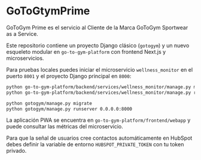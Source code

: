 # GoToGtymPrime
GoToGym Prime es el servicio al Cliente de la Marca GoToGym Sportwear as a Service.

Este repositorio contiene un proyecto Django clásico (`gotogym`) y un nuevo
esqueleto modular en `go-to-gym-platform` con frontend Next.js y microservicios.

Para pruebas locales puedes iniciar el microservicio `wellness_monitor` en el
puerto `8001` y el proyecto Django principal en `8000`:

```bash
python go-to-gym-platform/backend/services/wellness_monitor/manage.py migrate
python go-to-gym-platform/backend/services/wellness_monitor/manage.py runserver 0.0.0.0:8001

python gotogym/manage.py migrate
python gotogym/manage.py runserver 0.0.0.0:8000
```

La aplicación PWA se encuentra en `go-to-gym-platform/frontend/webapp` y puede
consultar las métricas del microservicio.

Para que la señal de usuarios cree contactos automáticamente en HubSpot debes
definir la variable de entorno `HUBSPOT_PRIVATE_TOKEN` con tu token privado.
